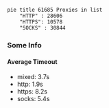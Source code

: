 
```mermaid
pie title 61685 Proxies in list
    "HTTP" : 28606
    "HTTPS": 10578
    "SOCKS" : 30844
```

### Some Info
#### Average Timeout

- mixed: 3.7s
- http: 1.9s
- https: 8.2s
- socks: 5.4s